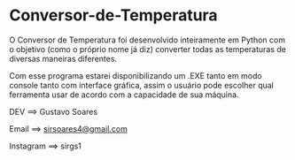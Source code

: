# Conversor-de-Temperatura

O Conversor de Temperatura foi desenvolvido inteiramente em Python com o objetivo (como o próprio nome já diz)
converter todas as temperaturas de diversas maneiras diferentes.

Com esse programa estarei disponibilizando um .EXE tanto em modo console tanto com interface gráfica, assim o usuário pode escolher qual ferramenta usar
de acordo com a capacidade de sua máquina.

DEV ==> Gustavo Soares

Email ==> sirsoares4@gmail.com

Instagram ==> sirgs1
